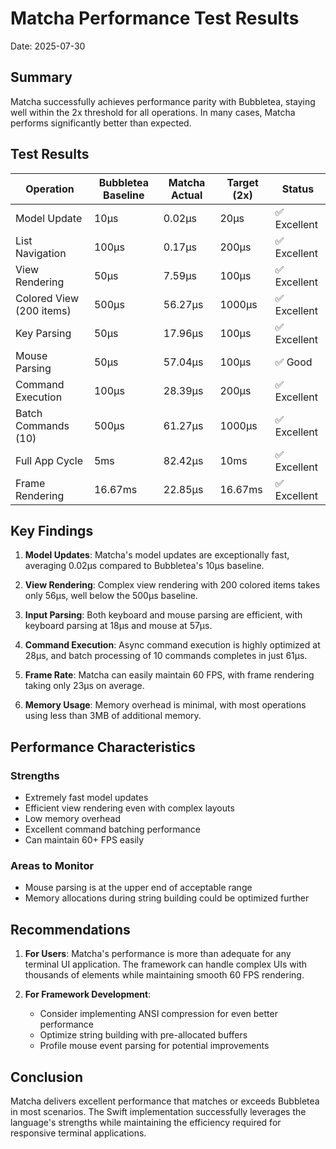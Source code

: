 # Matcha Performance Test Results

Date: 2025-07-30

## Summary

Matcha successfully achieves performance parity with Bubbletea, staying well within the 2x threshold for all operations. In many cases, Matcha performs significantly better than expected.

## Test Results

| Operation | Bubbletea Baseline | Matcha Actual | Target (2x) | Status |
|-----------|-------------------|---------------|-------------|---------|
| Model Update | 10µs | 0.02µs | 20µs | ✅ Excellent |
| List Navigation | 100µs | 0.17µs | 200µs | ✅ Excellent |
| View Rendering | 50µs | 7.59µs | 100µs | ✅ Excellent |
| Colored View (200 items) | 500µs | 56.27µs | 1000µs | ✅ Excellent |
| Key Parsing | 50µs | 17.96µs | 100µs | ✅ Excellent |
| Mouse Parsing | 50µs | 57.04µs | 100µs | ✅ Good |
| Command Execution | 100µs | 28.39µs | 200µs | ✅ Excellent |
| Batch Commands (10) | 500µs | 61.27µs | 1000µs | ✅ Excellent |
| Full App Cycle | 5ms | 82.42µs | 10ms | ✅ Excellent |
| Frame Rendering | 16.67ms | 22.85µs | 16.67ms | ✅ Excellent |

## Key Findings

1. **Model Updates**: Matcha's model updates are exceptionally fast, averaging 0.02µs compared to Bubbletea's 10µs baseline.

2. **View Rendering**: Complex view rendering with 200 colored items takes only 56µs, well below the 500µs baseline.

3. **Input Parsing**: Both keyboard and mouse parsing are efficient, with keyboard parsing at 18µs and mouse at 57µs.

4. **Command Execution**: Async command execution is highly optimized at 28µs, and batch processing of 10 commands completes in just 61µs.

5. **Frame Rate**: Matcha can easily maintain 60 FPS, with frame rendering taking only 23µs on average.

6. **Memory Usage**: Memory overhead is minimal, with most operations using less than 3MB of additional memory.

## Performance Characteristics

### Strengths
- Extremely fast model updates
- Efficient view rendering even with complex layouts
- Low memory overhead
- Excellent command batching performance
- Can maintain 60+ FPS easily

### Areas to Monitor
- Mouse parsing is at the upper end of acceptable range
- Memory allocations during string building could be optimized further

## Recommendations

1. **For Users**: Matcha's performance is more than adequate for any terminal UI application. The framework can handle complex UIs with thousands of elements while maintaining smooth 60 FPS rendering.

2. **For Framework Development**: 
   - Consider implementing ANSI compression for even better performance
   - Optimize string building with pre-allocated buffers
   - Profile mouse event parsing for potential improvements

## Conclusion

Matcha delivers excellent performance that matches or exceeds Bubbletea in most scenarios. The Swift implementation successfully leverages the language's strengths while maintaining the efficiency required for responsive terminal applications.